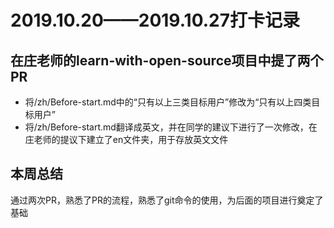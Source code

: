 # 2019.10.20——2019.10.27打卡记录
## 在庄老师的learn-with-open-source项目中提了两个PR
* 将/zh/Before-start.md中的“只有以上三类目标用户”修改为“只有以上四类目标用户”
* 将/zh/Before-start.md翻译成英文，并在同学的建议下进行了一次修改，在庄老师的提议下建立了en文件夹，用于存放英文文件
## 本周总结
通过两次PR，熟悉了PR的流程，熟悉了git命令的使用，为后面的项目进行奠定了基础